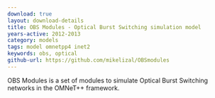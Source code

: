 ```yaml
---
download: true
layout: download-details
title: OBS Modules - Optical Burst Switching simulation model
years-active: 2012-2013
category: models
tags: model omnetpp4 inet2
keywords: obs, optical
github-url: https://github.com/mikelizal/OBSmodules
---
```


OBS Modules is a set of modules to simulate Optical Burst Switching networks in the OMNeT++ framework.
